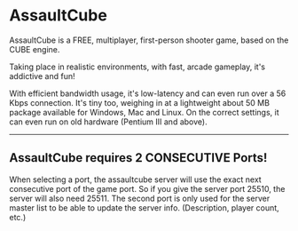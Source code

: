 # AssaultCube
AssaultCube is a FREE, multiplayer, first-person shooter game, based on the CUBE engine.

Taking place in realistic environments, with fast, arcade gameplay, it's addictive and fun!

With efficient bandwidth usage, it's low-latency and can even run over a 56 Kbps connection.
It's tiny too, weighing in at a lightweight about 50 MB package available for Windows, Mac and Linux.
On the correct settings, it can even run on old hardware (Pentium III and above).

---

## AssaultCube requires 2 CONSECUTIVE Ports!
When selecting a port, the assaultcube server will use the exact next consecutive port of the game port.
So if you give the server port 25510, the server will also need 25511.
The second port is only used for the server master list to be able to update the server info. (Description, player count, etc.)
